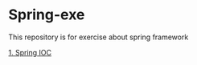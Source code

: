 # Spring-exe
This repository is for exercise about spring framework


[1. Spring IOC](https://github.com/chl8263/Spring-exe/blob/master/document/IOC/IOC.md)
